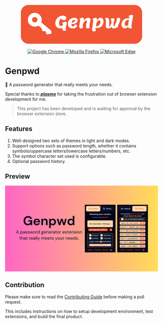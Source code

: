 <div align="center">
    <img src="./assets/logo-with-text.svg" height="128" alt="Logo">
</div>
<p align="center">
  <a href="">
    <img alt="Google Chrome" src="https://img.shields.io/badge/Google%20Chrome-141e24?style=for-the-badge&logo=googlechrome&logoColor=%23ffffff">
  </a>
  <a href="">
  	<img alt="Mozilla Firefox" src="https://img.shields.io/badge/Mozilla%20Firefox-141e24?style=for-the-badge&logo=firefoxbrowser&logoColor=%23ffffff">
  </a>
  <a href="">
    <img alt="Microsoft Edge" src="https://img.shields.io/badge/Microsoft%20Edge-141e24?style=for-the-badge&logo=microsoftedge&logoColor=%23ffffff">
  </a>
</p>

# Genpwd

🔑 A password generator that really meets your needs.

Special thanks to **_[plasmo](https://github.com/PlasmoHQ/plasmo)_** for taking the frustration out of browser extension development for me.

> This project has been developed and is waiting for approval by the browser extension store.

## Features

1. Well-designed two sets of themes in light and dark modes.
2. Support options such as password length, whether it contains symbols/uppercase letters/lowercase letters/numbers, etc.
3. The symbol character set used is configurable.
4. Optional password history.

## Preview

![preview](./assets/social-preview-dark.png)

## Contribution

Please make sure to read the [Contributing Guide](./.github/CONTRIBUTING.md) before making a pull request.

This includes instructions on how to setup development environment, test extensions, and build the final product.
